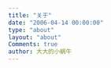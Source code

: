 ```yaml
---
title: "关于"
date: "2006-04-14 00:00:00"
type: "about"
layout: "about"
Comments: true
author: 大大的小蜗牛
---
```

